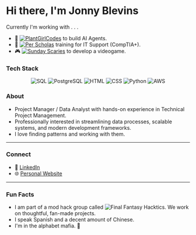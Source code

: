 # Hi there, I'm Jonny Blevins

Currently I'm working with . . .
- 🌱 [![PlantGirlCodes](https://img.shields.io/badge/PlantGirlCodes-%20-lightgreen?style=flat-square&logo=github)](https://github.com/plantgirlcodes) to build AI Agents.
- 🔭 [![Per Scholas](https://img.shields.io/badge/Per_Scholas-%20-blue?style=flat-square&logo=education)](https://perscholas.org/) training for IT Support (CompTIA+).
- 🎮 [![Sunday Scaries](https://img.shields.io/badge/Sunday_Scaries-%20-purple?style=flat-square&logo=github)](https://github.com/Sunday-Scaries/witch-hat) to develop a videogame.

### Tech Stack
<center>

  ![SQL](https://img.shields.io/badge/-SQL-003B57?style=flat-square&logo=sqlite&logoColor=white)
  ![PostgreSQL](https://img.shields.io/badge/-PostgreSQL-336791?style=flat-square&logo=postgresql&logoColor=white)
  ![HTML](https://img.shields.io/badge/-HTML-red?style=flat-square&logo=html5&logoColor=white)
  ![CSS](https://img.shields.io/badge/-CSS-1572B6?style=flat-square&logo=css3&logoColor=white)
  ![Python](https://img.shields.io/badge/-Python-3776AB?style=flat-square&logo=python&logoColor=white)
  ![AWS](https://img.shields.io/badge/-AWS-232F3E?style=flat-square&logo=amazonaws&logoColor=white)
  
</center>

### About

- Project Manager / Data Analyst with hands-on experience in Technical Project Management.
- Professionally interested in streamlining data processes, scalable systems, and modern development frameworks.
- I love finding patterns and working with them.

---

### Connect

- 💼 [LinkedIn](https://www.linkedin.com/in/jonnyblevins/)
- 🌐 [Personal Website](https://jonnyblevins.com)

---

### Fun Facts

- I am part of a mod hack group called ![Final Fantasy Hacktics](https://ffhacktics.com/). We work on thoughtful, fan-made projects.
- I speak Spanish and a decent amount of Chinese.
- I'm in the alphabet mafia. 🌈
